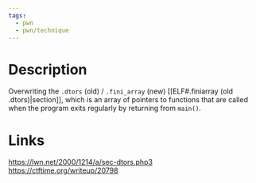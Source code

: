 ```yaml
---
tags:
  - pwn
  - pwn/technique
---
```

# Description
Overwriting the `.dtors` (old) / `.fini_array` (new) [[ELF#.finiarray (old .dtors)|section]], which is an array of pointers to functions that are called when the program exits regularly by returning from `main()`.
# Links
https://lwn.net/2000/1214/a/sec-dtors.php3
https://ctftime.org/writeup/20798